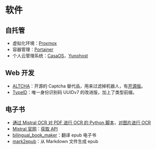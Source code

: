 # 软件

## 自托管

- 虚拟化环境：[Proxmox](https://www.proxmox.com/en/) 
- 容器管理：[Portainer](https://www.portainer.io/)
- 个人云管理系统：[CasaOS](https://casaos.zimaspace.com/)，[Yunohost](https://yunohost.org/)
## Web 开发

- [ALTCHA](https://altcha.org/captcha/)：开源的 Captcha 替代品，用来过滤掉机器人，有[开源版](https://github.com/altcha-org/altcha)。
- [TypeID](https://github.com/jetify-com/typeid)：唯一身份识别码 UUIDv7 的改进版，加上了类型前缀。
## 电子书

- [通过 Mistral OCR 对 PDF 进行 OCR 的 Python 脚本](https://github.com/nicekate/mistral-ocr)，[对图片进行 OCR](https://mistralocr.net)
- [Mistral 官网](https://mistral.ai/)：[获取 API](https://console.mistral.ai/api-keys)
- [bilingual_book_maker](https://github.com/yihong0618/bilingual_book_maker)：翻译 epub 电子书
- [mark2epub](https://github.com/AlexPof/mark2epub)：从 Markdown 文件生成 epub